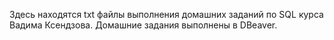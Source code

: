 Здесь находятся txt файлы выполнения домашних заданий по SQL курса Вадима Ксендзова. Домашние задания выполнены в DBeaver.
